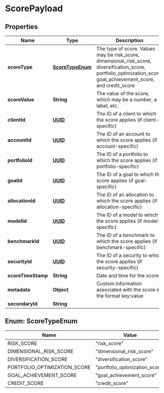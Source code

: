 
# ScorePayload

## Properties
Name | Type | Description | Notes
------------ | ------------- | ------------- | -------------
**scoreType** | [**ScoreTypeEnum**](#ScoreTypeEnum) | The type of score. Values may be risk_score, dimensional_risk_score, diversification_score, portfolio_optimization_score, goal_achievement_score, and credit_score | 
**scoreValue** | **String** | The value of the score, which may be a number, a label, etc. | 
**clientId** | [**UUID**](UUID.md) | The ID of a client to which the score applies (if client-specific) |  [optional]
**accountId** | [**UUID**](UUID.md) | The ID of an account to which the score applies (if account-specific) |  [optional]
**portfolioId** | [**UUID**](UUID.md) | The ID of a portfolio to which the score applies (if portfolio-specific) |  [optional]
**goalId** | [**UUID**](UUID.md) | The ID of a goal to which the score applies (if goal-specific) |  [optional]
**allocationId** | [**UUID**](UUID.md) | The ID of an allocation to which the score applies (if allocation-specific) |  [optional]
**modelId** | [**UUID**](UUID.md) | The ID of a model to which the score applies (if model-specific) |  [optional]
**benchmarkId** | [**UUID**](UUID.md) | The ID of a benchmark to which the score applies (if benchmark-specific) |  [optional]
**securityId** | [**UUID**](UUID.md) | The ID of a security to which the score applies (if security-specific) |  [optional]
**scoreTimeStamp** | **String** | Date and time for the score |  [optional]
**metadata** | **Object** | Custom information associated with the score in the format key:value |  [optional]
**secondaryId** | **String** |  |  [optional]


<a name="ScoreTypeEnum"></a>
## Enum: ScoreTypeEnum
Name | Value
---- | -----
RISK_SCORE | &quot;risk_score&quot;
DIMENSIONAL_RISK_SCORE | &quot;dimensional_risk_score&quot;
DIVERSIFICATION_SCORE | &quot;diversification_score&quot;
PORTFOLIO_OPTIMIZATION_SCORE | &quot;portfolio_optimization_score&quot;
GOAL_ACHIEVEMENT_SCORE | &quot;goal_achievement_score&quot;
CREDIT_SCORE | &quot;credit_score&quot;



